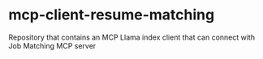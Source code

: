 # mcp-client-resume-matching
Repository that contains an MCP Llama index client that can connect with Job Matching MCP server
